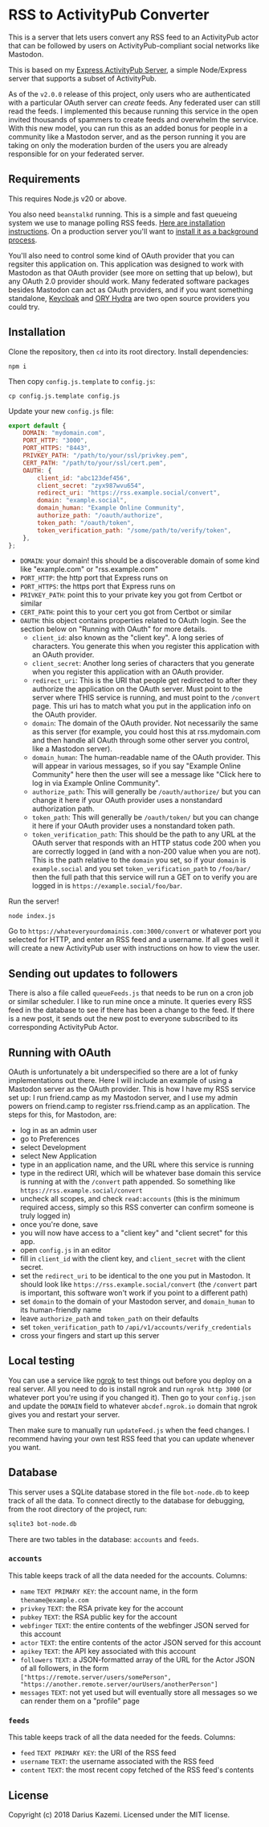 # RSS to ActivityPub Converter

This is a server that lets users convert any RSS feed to an ActivityPub actor that can be followed by users on ActivityPub-compliant social networks like Mastodon.

This is based on my [Express ActivityPub Server](https://github.com/dariusk/express-activitypub), a simple Node/Express server that supports a subset of ActivityPub.

As of the `v2.0.0` release of this project, only users who are authenticated with a particular OAuth server can _create_ feeds. Any federated user can still read the feeds. I implemented this because running this service in the open invited thousands of spammers to create feeds and overwhelm the service. With this new model, you can run this as an added bonus for people in a community like a Mastodon server, and as the person running it you are taking on only the moderation burden of the users you are already responsible for on your federated server.

## Requirements

This requires Node.js v20 or above.

You also need `beanstalkd` running. This is a simple and fast queueing system we use to manage polling RSS feeds. [Here are installation instructions](https://beanstalkd.github.io/download.html). On a production server you'll want to [install it as a background process](https://github.com/beanstalkd/beanstalkd/tree/master/adm).

You'll also need to control some kind of OAuth provider that you can regsiter this application on. This application was designed to work with Mastodon as that OAuth provider (see more on setting that up below), but any OAuth 2.0 provider should work. Many federated software packages besides Mastodon can act as OAuth providers, and if you want something standalone, [Keycloak](https://www.keycloak.org) and [ORY Hydra](https://github.com/ory/hydra) are two open source providers you could try.

## Installation

Clone the repository, then `cd` into its root directory. Install dependencies:

`npm i`

Then copy `config.js.template` to `config.js`:

`cp config.js.template config.js`

Update your new `config.js` file:

```js
export default {
	DOMAIN: "mydomain.com",
	PORT_HTTP: "3000",
	PORT_HTTPS: "8443",
	PRIVKEY_PATH: "/path/to/your/ssl/privkey.pem",
	CERT_PATH: "/path/to/your/ssl/cert.pem",
	OAUTH: {
		client_id: "abc123def456",
		client_secret: "zyx987wvu654",
		redirect_uri: "https://rss.example.social/convert",
		domain: "example.social",
		domain_human: "Example Online Community",
		authorize_path: "/oauth/authorize",
		token_path: "/oauth/token",
		token_verification_path: "/some/path/to/verify/token",
	},
};
```

-   `DOMAIN`: your domain! this should be a discoverable domain of some kind like "example.com" or "rss.example.com"
-   `PORT_HTTP`: the http port that Express runs on
-   `PORT_HTTPS`: the https port that Express runs on
-   `PRIVKEY_PATH`: point this to your private key you got from Certbot or similar
-   `CERT_PATH`: point this to your cert you got from Certbot or similar
-   `OAUTH`: this object contains properties related to OAuth login. See the section below on "Running with OAuth" for more details.
    -   `client_id`: also known as the "client key". A long series of characters. You generate this when you register this application with an OAuth provider.
    -   `client_secret`: Another long series of characters that you generate when you register this application with an OAuth provider.
    -   `redirect_uri`: This is the URI that people get redirected to after they authorize the application on the OAuth server. Must point to the server where THIS service is running, and must point to the `/convert` page. This uri has to match what you put in the application info on the OAuth provider.
    -   `domain`: The domain of the OAuth provider. Not necessarily the same as this server (for example, you could host this at rss.mydomain.com and then handle all OAuth through some other server you control, like a Mastodon server).
    -   `domain_human`: The human-readable name of the OAuth provider. This will appear in various messages, so if you say "Example Online Community" here then the user will see a message like "Click here to log in via Example Online Community".
    -   `authorize_path`: This will generally be `/oauth/authorize/` but you can change it here if your OAuth provider uses a nonstandard authorization path.
    -   `token_path`: This will generally be `/oauth/token/` but you can change it here if your OAuth provider uses a nonstandard token path.
    -   `token_verification_path`: This should be the path to any URL at the OAuth server that responds with an HTTP status code 200 when you are correctly logged in (and with a non-200 value when you are not). This is the path relative to the `domain` you set, so if your `domain` is `example.social` and you set `token_verification_path` to `/foo/bar/` then the full path that this service will run a GET on to verify you are logged in is `https://example.social/foo/bar`.

Run the server!

`node index.js`

Go to `https://whateveryourdomainis.com:3000/convert` or whatever port you selected for HTTP, and enter an RSS feed and a username. If all goes well it will create a new ActivityPub user with instructions on how to view the user.

## Sending out updates to followers

There is also a file called `queueFeeds.js` that needs to be run on a cron job or similar scheduler. I like to run mine once a minute. It queries every RSS feed in the database to see if there has been a change to the feed. If there is a new post, it sends out the new post to everyone subscribed to its corresponding ActivityPub Actor.

## Running with OAuth

OAuth is unfortunately a bit underspecified so there are a lot of funky implementations out there. Here I will include an example of using a Mastodon server as the OAuth provider. This is how I have my RSS service set up: I run friend.camp as my Mastodon server, and I use my admin powers on friend.camp to register rss.friend.camp as an application. The steps for this, for Mastodon, are:

-   log in as an admin user
-   go to Preferences
-   select Development
-   select New Application
-   type in an application name, and the URL where this service is running
-   type in the redirect URI, which will be whatever base domain this service is running at with the `/convert` path appended. So something like `https://rss.example.social/convert`
-   uncheck all scopes, and check `read:accounts` (this is the minimum required access, simply so this RSS converter can confirm someone is truly logged in)
-   once you're done, save
-   you will now have access to a "client key" and "client secret" for this app.
-   open `config.js` in an editor
-   fill in `client_id` with the client key, and `client_secret` with the client secret.
-   set the `redirect_uri` to be identical to the one you put in Mastodon. It should look like `https://rss.example.social/convert` (the `/convert` part is important, this software won't work if you point to a different path)
-   set `domain` to the domain of your Mastodon server, and `domain_human` to its human-friendly name
-   leave `authorize_path` and `token_path` on their defaults
-   set `token_verification_path` to `/api/v1/accounts/verify_credentials`
-   cross your fingers and start up this server

## Local testing

You can use a service like [ngrok](https://ngrok.com/) to test things out before you deploy on a real server. All you need to do is install ngrok and run `ngrok http 3000` (or whatever port you're using if you changed it). Then go to your `config.json` and update the `DOMAIN` field to whatever `abcdef.ngrok.io` domain that ngrok gives you and restart your server.

Then make sure to manually run `updateFeed.js` when the feed changes. I recommend having your own test RSS feed that you can update whenever you want.

## Database

This server uses a SQLite database stored in the file `bot-node.db` to keep track of all the data. To connect directly to the database for debugging, from the root directory of the project, run:

```bash
sqlite3 bot-node.db
```

There are two tables in the database: `accounts` and `feeds`.

### `accounts`

This table keeps track of all the data needed for the accounts. Columns:

-   `name` `TEXT PRIMARY KEY`: the account name, in the form `thename@example.com`
-   `privkey` `TEXT`: the RSA private key for the account
-   `pubkey` `TEXT`: the RSA public key for the account
-   `webfinger` `TEXT`: the entire contents of the webfinger JSON served for this account
-   `actor` `TEXT`: the entire contents of the actor JSON served for this account
-   `apikey` `TEXT`: the API key associated with this account
-   `followers` `TEXT`: a JSON-formatted array of the URL for the Actor JSON of all followers, in the form `["https://remote.server/users/somePerson", "https://another.remote.server/ourUsers/anotherPerson"]`
-   `messages` `TEXT`: not yet used but will eventually store all messages so we can render them on a "profile" page

### `feeds`

This table keeps track of all the data needed for the feeds. Columns:

-   `feed` `TEXT PRIMARY KEY`: the URI of the RSS feed
-   `username` `TEXT`: the username associated with the RSS feed
-   `content` `TEXT`: the most recent copy fetched of the RSS feed's contents

## License

Copyright (c) 2018 Darius Kazemi. Licensed under the MIT license.
